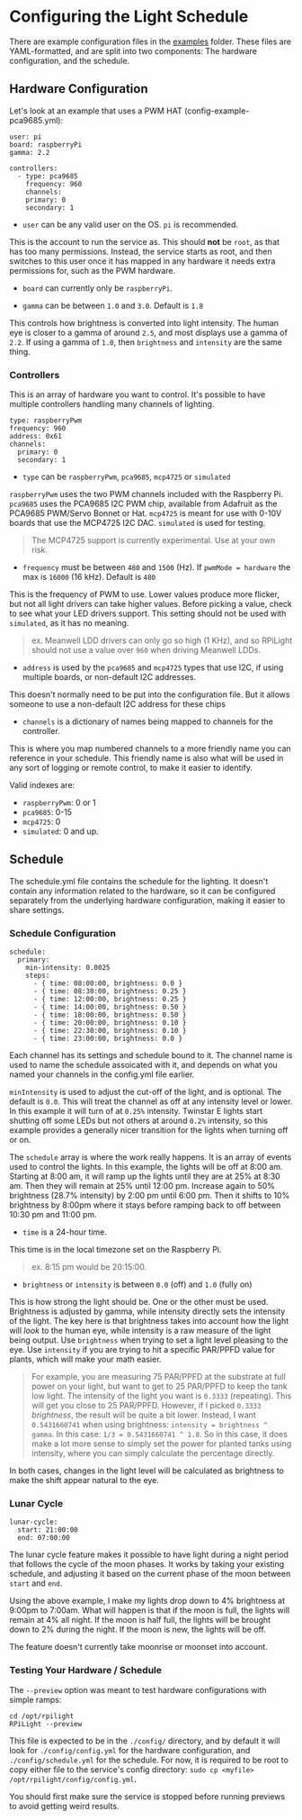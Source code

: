 # Configuring the Light Schedule

There are example configuration files in the [examples](https://github.com/Kaiede/RPiLight/examples) folder. These files are YAML-formatted, and are split into two components: The hardware configuration, and the schedule. 

## Hardware Configuration

Let's look at an example that uses a PWM HAT (config-example-pca9685.yml):

```
user: pi
board: raspberryPi
gamma: 2.2

controllers:
  - type: pca9685
    frequency: 960
    channels:
    primary: 0
    secondary: 1
```

* `user` can be any valid user on the OS. `pi` is recommended.

This is the account to run the service as. This should **not** be `root`, as that has too many permissions. Instead, the service starts as root, and then switches to this user once it has mapped in any hardware it needs extra permissions for, such as the PWM hardware.

* `board` can currently only be `raspberryPi`. 

* `gamma` can be between `1.0` and `3.0`. Default is `1.8`

This controls how brightness is converted into light intensity. The human eye is closer to a gamma of around `2.5`, and most displays use a gamma of `2.2`. If using a gamma of `1.0`, then `brightness` and `intensity` are the same thing.

### Controllers

This is an array of hardware you want to control. It's possible to have multiple controllers handling many channels of lighting.

```
type: raspberryPwm
frequency: 960
address: 0x61
channels:
  primary: 0
  secondary: 1
```

* `type` can be `raspberryPwm`, `pca9685`, `mcp4725` or `simulated`

`raspberryPwm` uses the two PWM channels included with the Raspberry Pi. `pca9685` uses the PCA9685 I2C PWM chip, available from Adafruit as the PCA9685 PWM/Servo Bonnet or Hat. `mcp4725` is meant for use with 0-10V boards that use the MCP4725 I2C DAC. `simulated` is used for testing.

> The MCP4725 support is currently experimental. Use at your own risk.

* `frequency` must be between `480` and `1500` (Hz). If `pwmMode = hardware` the max is `16000` (16 kHz). Default is `480`

This is the frequency of PWM to use. Lower values produce more flicker, but not all light drivers can take higher values. Before picking a value, check to see what your LED drivers support. This setting should not be used with `simulated`, as it has no meaning.

> ex. Meanwell LDD drivers can only go so high (1 KHz), and so RPiLight should not use a value over `960` when driving Meanwell LDDs. 

* `address` is used by the `pca9685` and `mcp4725` types that use I2C, if using multiple boards, or non-default I2C addresses.

This doesn't normally need to be put into the configuration file. But it allows someone to use a non-default I2C address for these chips 

* `channels` is a dictionary of names being mapped to channels for the controller.

This is where you map numbered channels to a more friendly name you can reference in your schedule. This friendly name is also what will be used in any sort of logging or remote control, to make it easier to identify.

Valid indexes are:
* `raspberryPwm`: 0 or 1
* `pca9685`: 0-15
* `mcp4725`: 0
* `simulated`: 0 and up.

## Schedule

The schedule.yml file contains the schedule for the lighting. It doesn't contain any information related to the hardware, so it can be configured separately from the underlying hardware configuration, making it easier to share settings.

### Schedule Configuration

```
schedule:
  primary: 
    min-intensity: 0.0025
    steps:
      - { time: 08:00:00, brightness: 0.0 }
      - { time: 08:30:00, brightness: 0.25 }
      - { time: 12:00:00, brightness: 0.25 }
      - { time: 14:00:00, brightness: 0.50 }
      - { time: 18:00:00, brightness: 0.50 }
      - { time: 20:00:00, brightness: 0.10 }
      - { time: 22:30:00, brightness: 0.10 }
      - { time: 23:00:00, brightness: 0.0 }
```

Each channel has its settings and schedule bound to it. The channel name is used to name the schedule assoicated with it, and depends on what you named your channels in the config.yml file earlier.

`minIntensity` is used to adjust the cut-off of the light, and is optional. The default is `0.0`. This will treat the channel as off at any intensity level or lower. In this example it will turn of at `0.25%` intensity. Twinstar E lights start shutting off some LEDs but not others at around `0.2%` intensity, so this example provides a generally nicer transition for the lights when turning off or on.

The `schedule` array is where the work really happens. It is an array of events used to control the lights. In this example, the lights will be off at 8:00 am. Starting at 8:00 am, it will ramp up the lights until they are at 25% at 8:30 am. Then they will remain at 25% until 12:00 pm. Increase again to 50% brightness (28.7% intensity) by 2:00 pm until 6:00 pm. Then it shifts to 10% brightness by 8:00pm where it stays before ramping back to off between 10:30 pm and 11:00 pm.

* `time` is a 24-hour time.

This time is in the local timezone set on the Raspberry Pi.

> ex. 8:15 pm would be 20:15:00.

* `brightness` or `intensity` is between `0.0` (off) and `1.0` (fully on)

This is how strong the light should be. One or the other must be used. Brightness is adjusted by gamma, while intensity directly sets the intensity of the light. The key here is that brightness takes into account how the light will *look* to the human eye, while intensity is a raw measure of the light being output. Use `brightness` when trying to set a light level pleasing to the eye. Use `intensity` if you are trying to hit a specific PAR/PPFD value for plants, which will make your math easier.

> For example, you are measuring 75 PAR/PPFD at the substrate at full power on your light, but want to get to 25 PAR/PPFD to keep the tank low light. The intensity of the light you want is `0.3333` (repeating). This will get you close to 25 PAR/PPFD. However, if I picked `0.3333` *brightness*, the result will be quite a bit lower. Instead, I want `0.5431660741` when using brightness: `intensity = brightness ^ gamma`. In this case: `1/3 = 0.5431660741 ^ 1.8`. So in this case, it does make a lot more sense to simply set the power for planted tanks using intensity, where you can simply calculate the percentage directly. 

In both cases, changes in the light level will be calculated as brightness to make the shift appear natural to the eye.

### Lunar Cycle 

```
lunar-cycle:
  start: 21:00:00
  end: 07:00:00
```

The lunar cycle feature makes it possible to have light during a night period that follows the cycle of the moon phases. It works by taking your existing schedule, and adjusting it based on the current phase of the moon between `start` and `end`. 

Using the above example, I make my lights drop down to 4% brightness at 9:00pm to 7:00am. What will happen is that if the moon is full, the lights will remain at 4% all night. If the moon is half full, the lights will be brought down to 2% during the night. If the moon is new, the lights will be off. 

The feature doesn't currently take moonrise or moonset into account. 

### Testing Your Hardware / Schedule

The `--preview` option was meant to test hardware configurations with simple ramps:
```
cd /opt/rpilight
RPiLight --preview
```

This file is expected to be in the `./config/` directory, and by default it will look for `./config/config.yml` for the hardware configuration, and `./config/schedule.yml` for the schedule. For now, it is required to be root to copy either file to the service's config directory: `sudo cp <myfile> /opt/rpilight/config/config.yml`. 

You should first make sure the service is stopped before running previews to avoid getting weird results.
